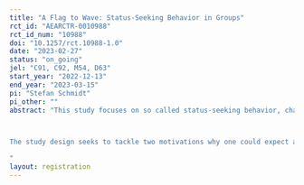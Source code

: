 ```yaml
---
title: "A Flag to Wave: Status-Seeking Behavior in Groups"
rct_id: "AEARCTR-0010988"
rct_id_num: "10988"
doi: "10.1257/rct.10988-1.0"
date: "2023-02-27"
status: "on_going"
jel: "C91, C92, M54, D63"
start_year: "2022-12-13"
end_year: "2023-03-15"
pi: "Stefan Schmidt"
pi_other: ""
abstract: "This study focuses on so called status-seeking behavior, characterized as behavior that maximizes the position in a non-monetary social hierarchy. Previous studies find that individuals have a fundamental intrinsic desire for social status and are willing to spend considerable resources (such as effort or money) in the competition for social status (Kosfeld, Neckermann, 2011; Gill et al., 2019; Hett et al. 2020). While status-seeking behavior is well-documented in a broad range of contexts where social status is assigned on the individual level, status-seeking behavior where social status is assigned to the group level has received far less attention.

The study design seeks to tackle two motivations why one could expect a change in prevalence and intensity of status-seeking behavior when social status is assigned to the group level and not on the individual level. First of all, group-structures and their inherently connected social identities might be inducing additional incentives for individuals to seek status in order to derive positive self-esteem from the group's status. This concern for group status might be of different quality than the concern for individual status, that might vary by the strength of identification with the in-group/out-group. Similarly, individual's status-seeking behavior in groups might be fostered by the group's inherent decision-making processes. For this, consider, e.g., situations where the concern for high social status is in conflict with the concern for a positive self-image. Status-seeking behavior in the form of unethical behavior is usually seen as immoral and, thus, might harm the individual's self-image. However, certain group decision-making processes have been found to induce a lack of feeling pivotal or responsible for the group decision (Falk et al., 2020). Thus, deciding within groups instead of as an isolated individual can provide excuses to behave immorally and such moral wiggle rooms might allow individuals within groups to break the mentioned trade-off between self-image and status concerns. In sum, this study seeks to investigate the effect of social identity and the trade-off between self-image and status concerns on status-seeking behavior.
"
layout: registration
---
```


